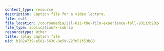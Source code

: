 ```yaml
---
content_type: resource
description: Caption file for a video lecture.
file: null
file_location: /coursemedia/21l-011-the-film-experience-fall-2013/b2024739e58156308e59227051f53b80_mPCTR32vxWo.vtt
file_type: application/x-subrip
resourcetype: Other
title: 3play caption file
uid: b2024739-e581-5630-8e59-227051f53b80
---
```

